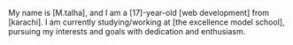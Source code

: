 My name is [M.talha], and I am a [17]-year-old [web development] from [karachi]. I am currently studying/working at [the excellence model school], pursuing my interests and goals with dedication and enthusiasm.

<!--
**memon1317/Memon1317** is a ✨ _special_ ✨ repository because its `README.md` (this file) appears on your GitHub profile.

Here are some ideas to get you started:

- 🔭 I’m currently working on ...
- 🌱 I’m currently learning ...
- 👯 I’m looking to collaborate on ...
- 🤔 I’m looking for help with ...
- 💬 Ask me about ...
- 📫 How to reach me: ...
- 😄 Pronouns: ...
- ⚡ Fun fact: ...
-->

